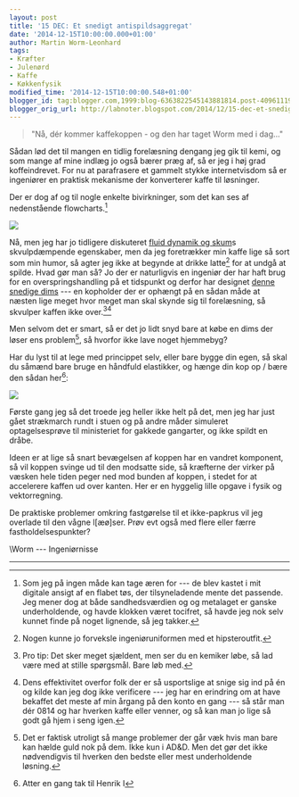 ```yaml
---
layout: post
title: '15 DEC: Et snedigt antispildsaggregat'
date: '2014-12-15T10:00:00.000+01:00'
author: Martin Worm-Leonhard
tags:
- Kræfter
- Julenørd
- Kaffe
- Køkkenfysik
modified_time: '2014-12-15T10:00:00.548+01:00'
blogger_id: tag:blogger.com,1999:blog-6363822545143881814.post-4096111944502852631
blogger_orig_url: http://labnoter.blogspot.com/2014/12/15-dec-et-snedigt-antispildsaggregat.html
---
```


>"Nå, dér kommer kaffekoppen - og den har taget Worm med i dag..."

Sådan lød det til mangen en tidlig forelæsning dengang jeg gik til kemi,
og som mange af mine indlæg jo også bærer præg af, så er jeg i høj grad
koffeindrevet. For nu at parafrasere et gammelt stykke internetvisdom så
er ingeniører en praktisk mekanisme der konverterer kaffe til
løsninger.

Der er dog af og til nogle enkelte bivirkninger, som det kan ses af
nedenstående flowcharts.[^1]

[![]({{site.url}}/images/-OdgZAdNWneM/VI2Nj7Adu1I/AAAAAAAACjY/xVh_HuJvu5E/s1600/1966218_10152874159086840_5516759861833684799_o.jpg)]({{site.url}}/images/-OdgZAdNWneM/VI2Nj7Adu1I/AAAAAAAACjY/xVh_HuJvu5E/s1600/1966218_10152874159086840_5516759861833684799_o.jpg)

Nå, men jeg har jo tidligere diskuteret [fluid dynamik og
skum](http://labnoter.blogspot.dk/2014/12/03-dec-julel-og-kaffespild.html)s
skvulpdæmpende egenskaber, men da jeg foretrækker min kaffe lige så sort
som min humor, så agter jeg ikke at begynde at drikke latte[^2] for at
undgå at spilde. Hvad gør man så? Jo der er naturligvis en ingeniør der
har haft brug for en overspringshandling på et tidspunkt og derfor har
designet [denne snedige dims](http://www.thinkgeek.com/product/ea9a/) ---
en kopholder der er ophængt på en sådan måde at næsten lige meget hvor
meget man skal skynde sig til forelæsning, så skvulper kaffen ikke
over.[^3][^3a]

Men selvom det er smart, så er det jo lidt snyd bare at købe en dims der
løser ens problem[^4], så hvorfor ikke lave noget hjemmebyg?

Har du lyst til at lege med princippet selv, eller bare bygge din egen,
så skal du såmænd bare bruge en håndfuld elastikker, og hænge din kop op
/ bære den sådan her[^5]:


[![]({{site.url}}/images/-wCGWJ1Mn5O4/VI2SF5XY_DI/AAAAAAAACjk/sxpUrnnDcTE/s1600/2014-12-14%2B14.31.57.jpg)]({{site.url}}/images/-wCGWJ1Mn5O4/VI2SF5XY_DI/AAAAAAAACjk/sxpUrnnDcTE/s1600/2014-12-14%2B14.31.57.jpg)

Første gang jeg så det troede jeg heller ikke helt på det, men jeg har
just gået strækmarch rundt i stuen og på andre måder simuleret
optagelsesprøve til ministeriet for gakkede gangarter, og ikke spildt en
dråbe.

Ideen er at lige så snart bevægelsen af koppen har en vandret komponent,
så vil koppen svinge ud til den modsatte side, så kræfterne der virker
på væsken hele tiden peger ned mod bunden af koppen, i stedet for at
accelerere kaffen ud over kanten. Her er en hyggelig lille opgave i
fysik og vektorregning.

De praktiske problemer omkring fastgørelse til et ikke-papkrus vil jeg
overlade til den vågne l\[æø\]ser. Prøv evt også med flere eller færre
fastholdelsespunkter?

\\Worm --- Ingeniørnisse

------------------------------------------------------------------------

[^1]: Som jeg på ingen måde kan tage æren for --- de blev kastet i mit
    digitale ansigt af en flabet tøs, der tilsyneladende mente det passende.
    Jeg mener dog at både sandhedsværdien og og metalaget er ganske
    underholdende, og havde klokken været tocifret, så havde jeg nok selv
    kunnet finde på noget lignende, så jeg takker.

[^2]: Nogen kunne jo forveksle ingeniøruniformen med et hipsteroutfit.

[^3]: Pro tip: Det sker meget sjældent, men ser du en kemiker løbe, så
    lad være med at stille spørgsmål. Bare løb med.

[^3a]: Dens effektivitet overfor folk der er så usportslige at snige
    sig ind på én og kilde kan jeg dog ikke verificere --- jeg har en
    erindring om at have bekaffet det meste af min årgang på den konto en
    gang --- så står man dér 0814 og har hverken kaffe eller venner, og så kan
    man jo lige så godt gå hjem i seng igen.

[^4]: Det er faktisk utroligt så mange problemer der går væk hvis man
    bare kan hælde guld nok på dem. Ikke kun i AD&D. Men det gør det ikke
    nødvendigvis til hverken den bedste eller mest underholdende løsning.

[^5]: Atter en gang tak til Henrik I
